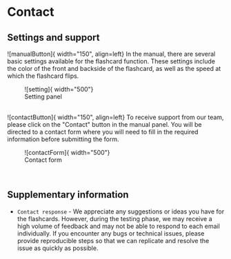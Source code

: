 
# Contact

## Settings and support

<div style="display: flex; align-items: center;" markdown>
![manualButton]{ width="150", align=left}
In the manual, there are several basic settings available for the flashcard function. These settings include the color of the front and backside of the flashcard, as well as the speed at which the flashcard flips. </div>

<figure markdown>
![setting]{ width="500"}
  <figcaption>Setting panel </figcaption>
</figure>
<br>


<div style="display: flex; align-items: center;" markdown>
![contactButton]{ width="150", align=left}
To receive support from our team, please click on the "Contact" button in the manual panel. You will be directed to a contact form where you will need to fill in the required information before submitting the form.
</div>

<figure markdown>
![contactForm]{ width="500"}
  <figcaption>Contact form </figcaption>
</figure>
<br>

## Supplementary information

* `Contact response` - We appreciate any suggestions or ideas you have for the flashcards. However, during the testing phase, we may receive a high volume of feedback and may not be able to respond to each email individually. If you encounter any bugs or technical issues, please provide reproducible steps so that we can replicate and resolve the issue as quickly as possible.


[manualButton]: assets/images/manual_button.png
[setting]: assets/images/setting.png
[settingColour]: assets/images/setting_colour.png
[contactButton]: assets/images/contact_button.png
[contactForm]: assets/images/contact_form.png





